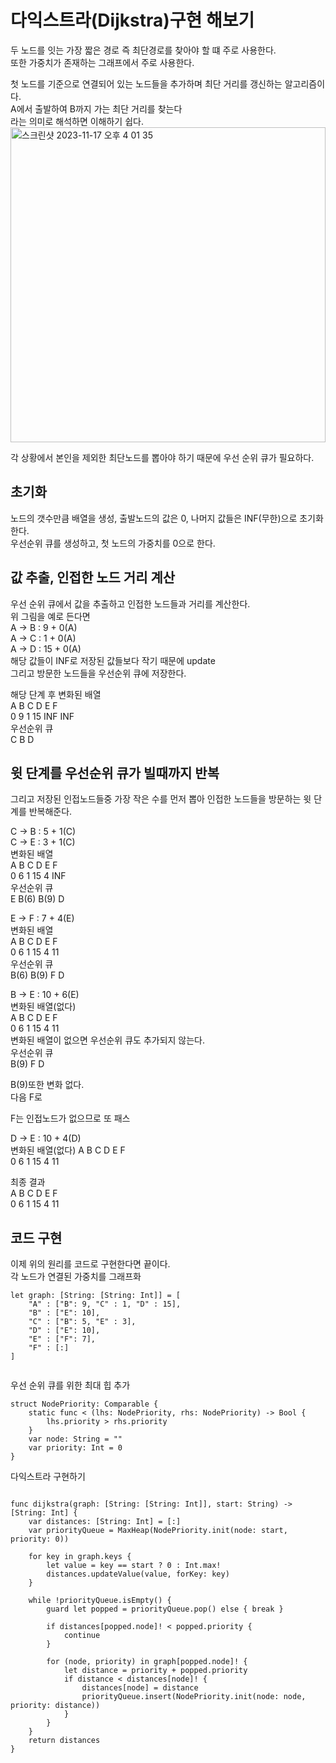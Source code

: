 # 다익스트라(Dijkstra)구현 해보기
두 노드를 잇는 가장 짧은 경로 즉 최단경로를 찾아야 할 떄 주로 사용한다.   
또한 가중치가 존재하는 그래프에서 주로 사용한다.   

첫 노드를 기준으로 연결되어 있는 노드들을 추가하며 최단 거리를 갱신하는 알고리즘이다.   
A에서 출발하여 B까지 가는 최단 거리를 찾는다   
라는 의미로 해석하면 이해하기 쉽다.   
<img width="504" alt="스크린샷 2023-11-17 오후 4 01 35" src="https://github.com/ww5702/Swift_Coding_Test/assets/60501045/e06a38b2-46f9-4931-989e-3e9af24dd993">   
   
각 상황에서 본인을 제외한 최단노드를 뽑아야 하기 때문에 우선 순위 큐가 필요하다.   

## 초기화
노드의 갯수만큼 배열을 생성, 출발노드의 값은 0, 나머지 값들은 INF(무한)으로 초기화한다.   
우선순위 큐를 생성하고, 첫 노드의 가중치를 0으로 한다.   

## 값 추출, 인접한 노드 거리 계산
우선 순위 큐에서 값을 추출하고 인접한 노드들과 거리를 계산한다.   
위 그림을 예로 든다면   
A -> B : 9 + 0(A)   
A -> C : 1 + 0(A)   
A -> D : 15 + 0(A)   
해당 값들이 INF로 저장된 값들보다 작기 때문에 update   
그리고 방문한 노드들을 우선순위 큐에 저장한다.   
   
해당 단계 후 변화된 배열   
A B C D  E   F   
0 9 1 15 INF INF   
우선순위 큐   
C B D   

## 윗 단계를 우선순위 큐가 빌때까지 반복
그리고 저장된 인접노드들중 가장 작은 수를 먼저 뽑아 인접한 노드들을 방문하는 윗 단계를 반복해준다.   
   
   
C -> B : 5 + 1(C)      
C -> E : 3 + 1(C)   
변화된 배열   
A B C D  E F   
0 6 1 15 4 INF   
우선순위 큐   
E B(6) B(9) D   
   
   
E -> F : 7 + 4(E)   
변화된 배열   
A B C D  E F   
0 6 1 15 4 11   
우선순위 큐   
B(6) B(9) F D   
   
   
B -> E : 10 + 6(E)   
변화된 배열(없다)   
A B C D  E F   
0 6 1 15 4 11   
변화된 배열이 없으면 우선순위 큐도 추가되지 않는다.   
우선순위 큐   
B(9) F D   
   
   
B(9)또한 변화 없다.   
다음 F로   
   

F는 인접노드가 없으므로 또 패스   
   
  
D -> E : 10 + 4(D)   
변화된 배열(없다)
A B C D  E F   
0 6 1 15 4 11   
   

최종 결과   
A B C D  E F   
0 6 1 15 4 11   

## 코드 구현
이제 위의 원리를 코드로 구현한다면 끝이다.   
각 노드가 연결된 가중치를 그래프화   

```
let graph: [String: [String: Int]] = [
    "A" : ["B": 9, "C" : 1, "D" : 15],
    "B" : ["E": 10],
    "C" : ["B": 5, "E" : 3],
    "D" : ["E": 10],
    "E" : ["F": 7],
    "F" : [:]
]
 
```


우선 순위 큐를 위한 최대 힙 추가   
```
struct NodePriority: Comparable {
    static func < (lhs: NodePriority, rhs: NodePriority) -> Bool {
        lhs.priority > rhs.priority
    }
    var node: String = ""
    var priority: Int = 0
}
```
   

다익스트라 구현하기
```

func dijkstra(graph: [String: [String: Int]], start: String) ->  [String: Int] {
    var distances: [String: Int] = [:]
    var priorityQueue = MaxHeap(NodePriority.init(node: start, priority: 0))
    
    for key in graph.keys {
        let value = key == start ? 0 : Int.max!
        distances.updateValue(value, forKey: key)
    }
    
    while !priorityQueue.isEmpty() {
        guard let popped = priorityQueue.pop() else { break }
        
        if distances[popped.node]! < popped.priority {
            continue
        }
        
        for (node, priority) in graph[popped.node]! {
            let distance = priority + popped.priority
            if distance < distances[node]! {
                distances[node] = distance
                priorityQueue.insert(NodePriority.init(node: node, priority: distance))
            }
        }
    }
    return distances
}

```
